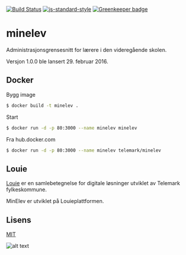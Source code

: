 [![Build Status](https://travis-ci.org/telemark/minelev.svg?branch=master)](https://travis-ci.org/telemark/minelev)
[![js-standard-style](https://img.shields.io/badge/code%20style-standard-brightgreen.svg?style=flat)](https://github.com/feross/standard)
[![Greenkeeper badge](https://badges.greenkeeper.io/telemark/minelev.svg)](https://greenkeeper.io/)

# minelev

Administrasjonsgrensesnitt for lærere i den videregående skolen.

Versjon 1.0.0 ble lansert 29. februar 2016.

## Docker

Bygg image

```sh
$ docker build -t minelev .
```

Start

```sh
$ docker run -d -p 80:3000 --name minelev minelev
```

Fra hub.docker.com
```sh
$ docker run -d -p 80:3000 --name minelev telemark/minelev
```

## Louie

[Louie](https://github.com/telemark/louie) er en samlebetegnelse for digitale løsninger utviklet av Telemark fylkeskommune.

MinElev er utviklet på Louieplattformen.

## Lisens

[MIT](LICENSE)

![alt text](https://robots.kebabstudios.party/minelev.png "Robohash image of minelev")